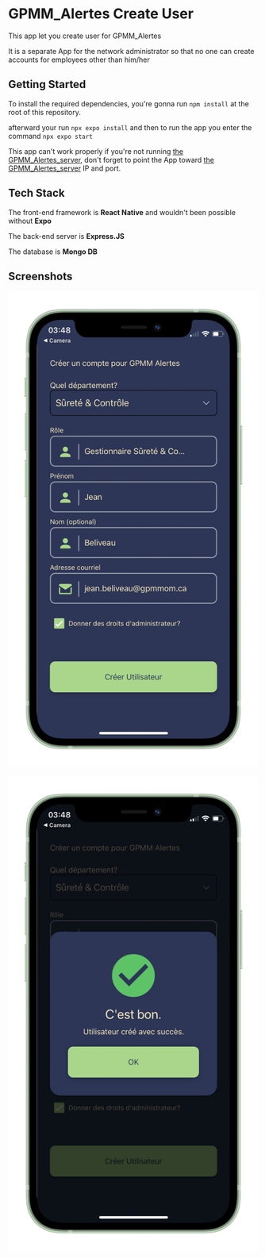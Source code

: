 # GPMM_Alertes Create User

This app let you create user for GPMM_Alertes

It is a separate App for the network administrator so that no one can create accounts for employees other than him/her

## Getting Started

To install the required dependencies, you're gonna run `npm install` at the root of this repository.

afterward your run `npx expo install` and then to run the app you enter the command `npx expo start`

This app can't work properly if you're not running [the GPMM_Alertes_server](https://github.com/mathieuhuet/GPMM_Alertes_server), don't forget to point the App toward [the GPMM_Alertes_server](https://github.com/mathieuhuet/GPMM_Alertes_server) IP and port.

## Tech Stack

The front-end framework is **React Native** and wouldn't been possible without **Expo**

The back-end server is **Express.JS**

The database is **Mongo DB**

## Screenshots


![](assets/GPMM_CreateUser_04.png)


![](assets/GPMM_CreateUser_01.png)
